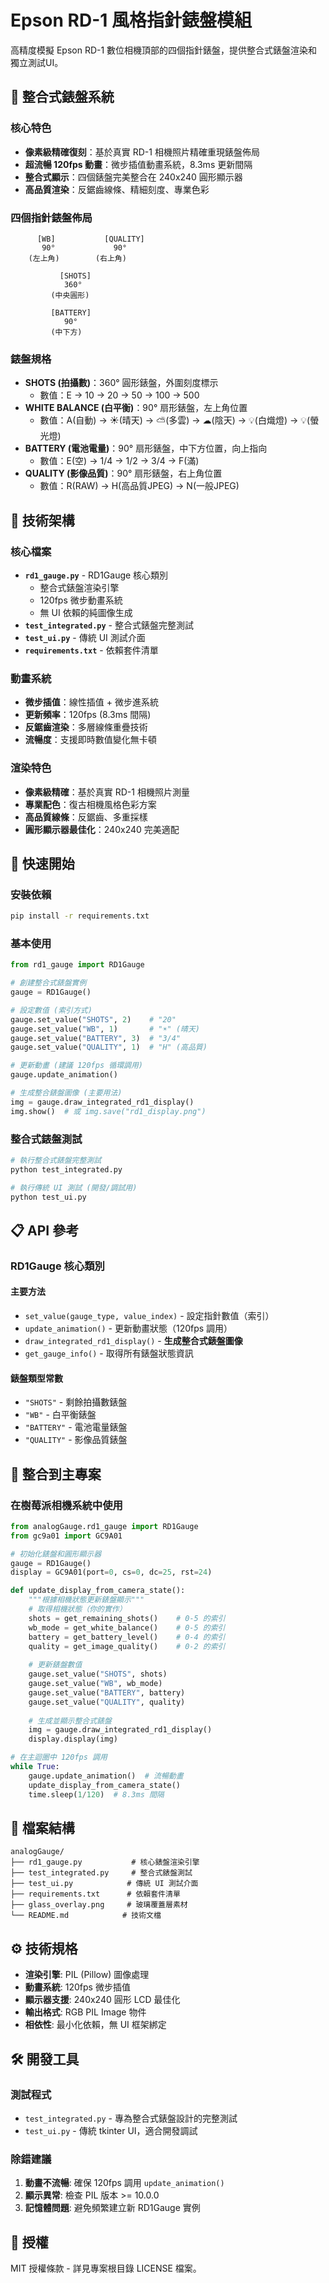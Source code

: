 # Epson RD-1 風格指針錶盤模組

高精度模擬 Epson RD-1 數位相機頂部的四個指針錶盤，提供整合式錶盤渲染和獨立測試UI。

## 🎯 整合式錶盤系統

### 核心特色

- **像素級精確復刻**：基於真實 RD-1 相機照片精確重現錶盤佈局
- **超流暢 120fps 動畫**：微步插值動畫系統，8.3ms 更新間隔
- **整合式顯示**：四個錶盤完美整合在 240x240 圓形顯示器
- **高品質渲染**：反鋸齒線條、精細刻度、專業色彩

### 四個指針錶盤佈局

```text
      [WB]           [QUALITY]
       90°             90°
    (左上角)        (右上角)

           [SHOTS]
            360°
         (中央圓形)

         [BATTERY]
            90°
         (中下方)
```

### 錶盤規格

- **SHOTS (拍攝數)**：360° 圓形錶盤，外圍刻度標示
  - 數值：E → 10 → 20 → 50 → 100 → 500
- **WHITE BALANCE (白平衡)**：90° 扇形錶盤，左上角位置
  - 數值：A(自動) → ☀(晴天) → ⛅(多雲) → ☁(陰天) → 💡(白熾燈) → 💡(螢光燈)
- **BATTERY (電池電量)**：90° 扇形錶盤，中下方位置，向上指向
  - 數值：E(空) → 1/4 → 1/2 → 3/4 → F(滿)
- **QUALITY (影像品質)**：90° 扇形錶盤，右上角位置
  - 數值：R(RAW) → H(高品質JPEG) → N(一般JPEG)

## 🔧 技術架構

### 核心檔案

- **`rd1_gauge.py`** - RD1Gauge 核心類別
  - 整合式錶盤渲染引擎
  - 120fps 微步動畫系統
  - 無 UI 依賴的純圖像生成
- **`test_integrated.py`** - 整合式錶盤完整測試
- **`test_ui.py`** - 傳統 UI 測試介面
- **`requirements.txt`** - 依賴套件清單

### 動畫系統

- **微步插值**：線性插值 + 微步進系統
- **更新頻率**：120fps (8.3ms 間隔)
- **反鋸齒渲染**：多層線條重疊技術
- **流暢度**：支援即時數值變化無卡頓

### 渲染特色

- **像素級精確**：基於真實 RD-1 相機照片測量
- **專業配色**：復古相機風格色彩方案
- **高品質線條**：反鋸齒、多重採樣
- **圓形顯示器最佳化**：240x240 完美適配

## 🚀 快速開始

### 安裝依賴

```bash
pip install -r requirements.txt
```

### 基本使用

```python
from rd1_gauge import RD1Gauge

# 創建整合式錶盤實例
gauge = RD1Gauge()

# 設定數值 (索引方式)
gauge.set_value("SHOTS", 2)    # "20"
gauge.set_value("WB", 1)       # "☀" (晴天)
gauge.set_value("BATTERY", 3)  # "3/4"
gauge.set_value("QUALITY", 1)  # "H" (高品質)

# 更新動畫 (建議 120fps 循環調用)
gauge.update_animation()

# 生成整合錶盤圖像 (主要用法)
img = gauge.draw_integrated_rd1_display()
img.show()  # 或 img.save("rd1_display.png")
```

### 整合式錶盤測試

```bash
# 執行整合式錶盤完整測試
python test_integrated.py

# 執行傳統 UI 測試 (開發/調試用)
python test_ui.py
```

## 📋 API 參考

### RD1Gauge 核心類別

#### 主要方法

- `set_value(gauge_type, value_index)` - 設定指針數值（索引）
- `update_animation()` - 更新動畫狀態（120fps 調用）
- `draw_integrated_rd1_display()` - **生成整合式錶盤圖像**
- `get_gauge_info()` - 取得所有錶盤狀態資訊

#### 錶盤類型常數

- `"SHOTS"` - 剩餘拍攝數錶盤
- `"WB"` - 白平衡錶盤  
- `"BATTERY"` - 電池電量錶盤
- `"QUALITY"` - 影像品質錶盤

## 🔗 整合到主專案

### 在樹莓派相機系統中使用

```python
from analogGauge.rd1_gauge import RD1Gauge
from gc9a01 import GC9A01

# 初始化錶盤和圓形顯示器
gauge = RD1Gauge()
display = GC9A01(port=0, cs=0, dc=25, rst=24)

def update_display_from_camera_state():
    """根據相機狀態更新錶盤顯示"""
    # 取得相機狀態（你的實作）
    shots = get_remaining_shots()    # 0-5 的索引
    wb_mode = get_white_balance()    # 0-5 的索引
    battery = get_battery_level()    # 0-4 的索引
    quality = get_image_quality()    # 0-2 的索引
    
    # 更新錶盤數值
    gauge.set_value("SHOTS", shots)
    gauge.set_value("WB", wb_mode)
    gauge.set_value("BATTERY", battery)
    gauge.set_value("QUALITY", quality)
    
    # 生成並顯示整合式錶盤
    img = gauge.draw_integrated_rd1_display()
    display.display(img)

# 在主迴圈中 120fps 調用
while True:
    gauge.update_animation()  # 流暢動畫
    update_display_from_camera_state()
    time.sleep(1/120)  # 8.3ms 間隔
```

## 📁 檔案結構

```text
analogGauge/
├── rd1_gauge.py           # 核心錶盤渲染引擎
├── test_integrated.py     # 整合式錶盤測試
├── test_ui.py            # 傳統 UI 測試介面
├── requirements.txt      # 依賴套件清單
├── glass_overlay.png     # 玻璃覆蓋層素材
└── README.md            # 技術文檔
```

## ⚙️ 技術規格

- **渲染引擎**: PIL (Pillow) 圖像處理
- **動畫系統**: 120fps 微步插值
- **顯示器支援**: 240x240 圓形 LCD 最佳化
- **輸出格式**: RGB PIL Image 物件
- **相依性**: 最小化依賴，無 UI 框架綁定

## 🛠 開發工具

### 測試程式

- `test_integrated.py` - 專為整合式錶盤設計的完整測試
- `test_ui.py` - 傳統 tkinter UI，適合開發調試

### 除錯建議

1. **動畫不流暢**: 確保 120fps 調用 `update_animation()`
2. **顯示異常**: 檢查 PIL 版本 >= 10.0.0
3. **記憶體問題**: 避免頻繁建立新 RD1Gauge 實例

## 📄 授權

MIT 授權條款 - 詳見專案根目錄 LICENSE 檔案。
